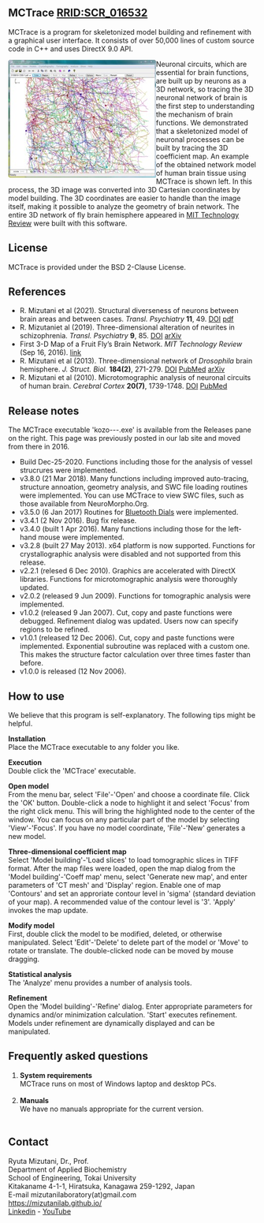 ## MCTrace <A href="https://scicrunch.org/scicrunch/Resources/record/nlx_144509-1/SCR_016532/resolver">RRID:SCR_016532</A>
MCTrace is a program for skeletonized model building and refinement with a graphical user interface. It consists of over 50,000 lines of custom source code in C++ and uses DirectX 9.0 API. 

<IMG alt=screenshot src="pics/rfview1.jpg" align=left>
Neuronal circuits, which are essential for brain functions, are built up by neurons as a 3D network, so tracing the 3D neuronal network of brain is the first step to understanding the mechanism of brain functions. We demonstrated that a skeletonized model of neuronal processes can be built by tracing the 3D coefficient map. An example of the obtained network model of human brain tissue using MCTrace is shown left. In this process, the 3D image was converted into 3D Cartesian coordinates by model building. The 3D coordinates are easier to handle than the image itself, making it possible to analyze the geometry of brain network. The entire 3D network of fly brain hemisphere appeared in <a href="https://www.technologyreview.com/s/602398/first-3-d-map-of-a-fruit-flys-brain-network/">MIT Technology Review</a> were built with this software.<BR clear=left>

## License
MCTrace is provided under the BSD 2-Clause License.

## References
<ul>
<LI>R. Mizutani et al (2021). Structural diverseness of neurons between brain areas and between cases. <I>Transl. Psychiatry</I> <B>11</B>, 49. 
 <a href="https://doi.org/10.1038/s41398-020-01173-x">DOI</a>
 <a href="https://www.nature.com/articles/s41398-020-01173-x.pdf">pdf</a>
</li>
<LI>R. Mizutaniet al (2019). Three-dimensional alteration of neurites in schizophrenia. <I>Transl. Psychiatry</I> <B>9</B>, 85. 
 <a href="https://dx.doi.org/10.1038/s41398-019-0427-4">DOI</a>
 <A href="https://arxiv.org/abs/1804.00404">arXiv</A>
</li>
<li>First 3-D Map of a Fruit Fly’s Brain Network. <i>MIT Technology Review</i> (Sep 16, 2016). 
 <a href="https://www.technologyreview.com/s/602398/first-3-d-map-of-a-fruit-flys-brain-network/">link</a>
</li>
<li>R. Mizutani et al (2013). Three-dimensional network of <i>Drosophila</i> brain hemisphere. 
 <i>J. Struct. Biol.</i> <b>184(2)</b>, 271-279.
 <a href="http://dx.doi.org/10.1016/j.jsb.2013.08.012">DOI</a>
 <a href="http://www.ncbi.nlm.nih.gov/pubmed/24012710">PubMed</a> 
 <a href="http://arxiv.org/abs/1609.02261">arXiv</a> 
</li>
<LI>R. Mizutani et al (2010). Microtomographic analysis of neuronal circuits of human brain. <I>Cerebral Cortex</I> <B>20(7)</B>, 1739-1748.
<a href="http://dx.doi.org/10.1093/cercor/bhp237">DOI</A>
<a href="http://www.ncbi.nlm.nih.gov/pubmed/19915092">PubMed</A>
</li>
</ul>

## Release notes
The MCTrace executable 'kozo---.exe' is available from the Releases pane on the right. This page was previously posted in our lab site and moved from there in 2016. 

<UL>
  <li>Build Dec-25-2020. Functions including those for the analysis of vessel strucrures were implemented.</li>
  <li>v3.8.0 (21 Mar 2018). Many functions including improved auto-tracing, structure annoation, geometry analysis, and SWC file loading routines were implemented. You can use MCTrace to view SWC files, such as those available from NeuroMorpho.Org.</li>
  <li>v3.5.0 (6 Jan 2017) Routines for <a href="https://github.com/mizutanilab/BluetoothDials">Bluetooth Dials</a> were implemented.</li>
  <li>v3.4.1 (2 Nov 2016). Bug fix release.</li>
  <li>v3.4.0 (built 1 Apr 2016). Many functions including those for the left-hand mouse were implemented.</li>
  <li>v3.2.8 (built 27 May 2013). x64 platform is now supported. Functions for crystallographic analysis were disabled and not supported from this release.</li>
  <li>v2.2.1 (relesed 6 Dec 2010). Graphics are accelerated with DirectX libraries. Functions for microtomographic analysis were thoroughly updated.</li>
  <li>v2.0.2 (released 9 Jun 2009). Functions for tomographic analysis were implemented.</li>
  <li>v1.0.2 (released 9 Jan 2007). Cut, copy and paste functions were debugged. Refinement dialog was updated. Users now can specify regions to be refined.</li>
  <li>v1.0.1 (released 12 Dec 2006). Cut, copy and paste functions were implemented. Exponential subroutine was replaced with a custom one. This makes the structure factor calculation over three times faster than before.</li>
  <li>v1.0.0 is released (12 Nov 2006).</li>
</UL>

## How to use
We believe that this program is self-explanatory. The following tips might be helpful.

<B>Installation</B>  
Place the MCTrace executable to any folder you like.

<B>Execution</B>  
Double click the 'MCTrace' executable.

<B>Open model</B>  
From the menu bar, select 'File'-'Open' and choose a coordinate file. Click the 'OK' button. Double-click a node to highlight it and select 'Focus' from the right click menu. This will bring the highlighted node to the center of the window. You can focus on any particular part of the model by selecting 'View'-'Focus'. If you have no model coordinate, 'File'-'New' generates a new model.

<B>Three-dimensional coefficient map</B>  
Select 'Model building'-'Load slices' to load tomographic slices in TIFF format. After the map files were loaded, open the map dialog from the 'Model building'-'Coeff map' menu, select 'Generate new map', and enter parameters of 'CT mesh' and 'Display' region. Enable one of map 'Contours' and set an approriate contour level in 'sigma' (standard deviation of your map). A recommended value of the contour level is '3'. 'Apply' invokes the map update.

<B>Modify model</B>  
First, double click the model to be modified, deleted, or otherwise manipulated. Select 'Edit'-'Delete' to delete part of the model or 'Move' to rotate or translate. The double-clicked node can be moved by mouse dragging.

<B>Statistical analysis</B>  
The 'Analyze' menu provides a number of analysis tools.

<B>Refinement</B>  
Open the 'Model building'-'Refine' dialog. Enter appropriate parameters for dynamics and/or minimization calculation. 'Start' executes refinement. Models under refinement are dynamically displayed and can be manipulated.

## Frequently asked questions
<OL>
  <LI><b>System requirements</b></LI>
    MCTrace runs on most of Windows laptop and desktop PCs.<BR><BR>
  <LI><b>Manuals</b></LI>
    We have no manuals appropriate for the current version.<BR><BR>
</OL>

## Contact
Ryuta Mizutani, Dr., Prof.  
Department of Applied Biochemistry  
School of Engineering, Tokai University  
Kitakaname 4-1-1, Hiratsuka, Kanagawa 259-1292, Japan  
E-mail mizutanilaboratory(at)gmail.com  
https://mizutanilab.github.io/<br>
<A href="http://www.linkedin.com/pub/ryuta-mizutani/79/832/115">Linkedin</A> - 
<A href="http://www.youtube.com/user/mizutaniLab">YouTube</A>
<BR>

